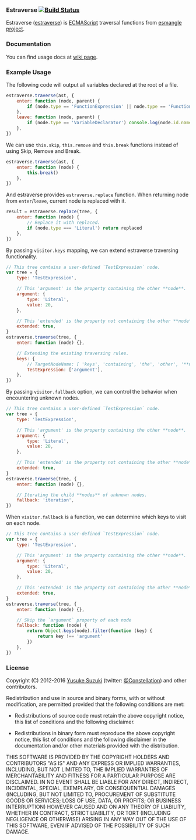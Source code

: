 ### Estraverse [![Build Status](https://secure.travis-ci.org/estools/estraverse.svg)](http://travis-ci.org/estools/estraverse)

Estraverse ([estraverse](http://github.com/estools/estraverse)) is
[ECMAScript](http://www.ecma-international.org/publications/standards/Ecma-262.htm)
traversal functions from [esmangle project](http://github.com/estools/esmangle).

### Documentation

You can find usage docs at [wiki page](https://github.com/estools/estraverse/wiki/Usage).

### Example Usage

The following code will output all variables declared at the root of a file.

```javascript
estraverse.traverse(ast, {
	enter: function (node, parent) {
		if (node.type == 'FunctionExpression' || node.type == 'FunctionDeclaration') return estraverse.VisitorOption.Skip
	},
	leave: function (node, parent) {
		if (node.type == 'VariableDeclarator') console.log(node.id.name)
	},
})
```

We can use `this.skip`, `this.remove` and `this.break` functions instead of using Skip, Remove and Break.

```javascript
estraverse.traverse(ast, {
	enter: function (node) {
		this.break()
	},
})
```

And estraverse provides `estraverse.replace` function. When returning node from `enter`/`leave`, current node is replaced with it.

```javascript
result = estraverse.replace(tree, {
	enter: function (node) {
		// Replace it with replaced.
		if (node.type === 'Literal') return replaced
	},
})
```

By passing `visitor.keys` mapping, we can extend estraverse traversing functionality.

```javascript
// This tree contains a user-defined `TestExpression` node.
var tree = {
	type: 'TestExpression',

	// This 'argument' is the property containing the other **node**.
	argument: {
		type: 'Literal',
		value: 20,
	},

	// This 'extended' is the property not containing the other **node**.
	extended: true,
}
estraverse.traverse(tree, {
	enter: function (node) {},

	// Extending the existing traversing rules.
	keys: {
		// TargetNodeName: [ 'keys', 'containing', 'the', 'other', '**node**' ]
		TestExpression: ['argument'],
	},
})
```

By passing `visitor.fallback` option, we can control the behavior when encountering unknown nodes.

```javascript
// This tree contains a user-defined `TestExpression` node.
var tree = {
	type: 'TestExpression',

	// This 'argument' is the property containing the other **node**.
	argument: {
		type: 'Literal',
		value: 20,
	},

	// This 'extended' is the property not containing the other **node**.
	extended: true,
}
estraverse.traverse(tree, {
	enter: function (node) {},

	// Iterating the child **nodes** of unknown nodes.
	fallback: 'iteration',
})
```

When `visitor.fallback` is a function, we can determine which keys to visit on each node.

```javascript
// This tree contains a user-defined `TestExpression` node.
var tree = {
	type: 'TestExpression',

	// This 'argument' is the property containing the other **node**.
	argument: {
		type: 'Literal',
		value: 20,
	},

	// This 'extended' is the property not containing the other **node**.
	extended: true,
}
estraverse.traverse(tree, {
	enter: function (node) {},

	// Skip the `argument` property of each node
	fallback: function (node) {
		return Object.keys(node).filter(function (key) {
			return key !== 'argument'
		})
	},
})
```

### License

Copyright (C) 2012-2016 [Yusuke Suzuki](http://github.com/Constellation)
(twitter: [@Constellation](http://twitter.com/Constellation)) and other contributors.

Redistribution and use in source and binary forms, with or without
modification, are permitted provided that the following conditions are met:

- Redistributions of source code must retain the above copyright
  notice, this list of conditions and the following disclaimer.

- Redistributions in binary form must reproduce the above copyright
  notice, this list of conditions and the following disclaimer in the
  documentation and/or other materials provided with the distribution.

THIS SOFTWARE IS PROVIDED BY THE COPYRIGHT HOLDERS AND CONTRIBUTORS "AS IS"
AND ANY EXPRESS OR IMPLIED WARRANTIES, INCLUDING, BUT NOT LIMITED TO, THE
IMPLIED WARRANTIES OF MERCHANTABILITY AND FITNESS FOR A PARTICULAR PURPOSE
ARE DISCLAIMED. IN NO EVENT SHALL <COPYRIGHT HOLDER> BE LIABLE FOR ANY
DIRECT, INDIRECT, INCIDENTAL, SPECIAL, EXEMPLARY, OR CONSEQUENTIAL DAMAGES
(INCLUDING, BUT NOT LIMITED TO, PROCUREMENT OF SUBSTITUTE GOODS OR SERVICES;
LOSS OF USE, DATA, OR PROFITS; OR BUSINESS INTERRUPTION) HOWEVER CAUSED AND
ON ANY THEORY OF LIABILITY, WHETHER IN CONTRACT, STRICT LIABILITY, OR TORT
(INCLUDING NEGLIGENCE OR OTHERWISE) ARISING IN ANY WAY OUT OF THE USE OF
THIS SOFTWARE, EVEN IF ADVISED OF THE POSSIBILITY OF SUCH DAMAGE.
